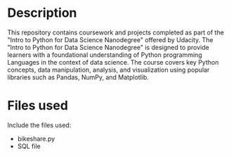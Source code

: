 <h1> Description </h1>
This repository contains coursework and projects completed as part of the "Intro to Python for Data Science Nanodegree" offered by Udacity.
The "Intro to Python for Data Science Nanodegree" is designed to provide learners with a foundational understanding of Python programming Languages in the context of data science. The course covers key Python concepts, data manipulation, analysis, and visualization using popular libraries such as Pandas, NumPy, and Matplotlib.

<h1> Files used </h1>
Include the files used:
  <ul>
    <li>
      bikeshare.py
    </li>
    <li>
      SQL file
    </li>
  </ul>
